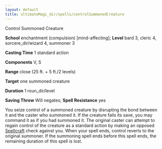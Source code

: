 ```yaml
---
layout: default
title: ultimateMagi_dir/spells/controlSummonedCreature
---
```

Control Summoned Creature

**School** enchantment (compulsion) [mind-affecting]; **Level** bard 3, cleric 4, sorcere_dir/wizard 4, summoner 3

**Casting Time** 1 standard action

**Components** V, S

**Range** close (25 ft. + 5 ft./2 levels)

**Target** one summoned creature

**Duration** 1 roun_dir/level

**Saving Throw** Will negates; **Spell Resistance** yes

You seize control of a summoned creature by disrupting the bond between it and the caster who summoned it. If the creature fails its save, you may command it as if you had summoned it. The original caster can attempt to regain control of the creature as a standard action by making an opposed [Spellcraft](skills/spellcraft#_spellcraft) check against you. When your spell ends, control reverts to the original summoner. If the summoning spell ends before this spell ends, the remaining duration of this spell is lost.

